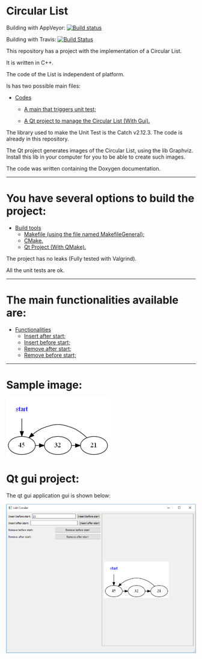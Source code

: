 Circular List
====================
Building with AppVeyor: [![Build status](https://ci.appveyor.com/api/projects/status/p1t7ulgbr5k15jvd?svg=true)](https://ci.appveyor.com/project/DanielSLima/listcircular)

Building with Travis: [![Build Status](https://www.travis-ci.com/danielScLima/ListCircular.svg?branch=master)](https://www.travis-ci.com/danielScLima/ListCircular)

This repository has a project with the implementation of a Circular List.

It is written in C++.

The code of the List is independent of platform.

Is has two possible main files:

* [Codes](#markdown-header)
	* [A main that triggers unit test;](#markdown-header-emphasis)

	* [A Qt project to manage the Circular List (With Gui).](#markdown-header-strikethrough)
	
The library used to make the Unit Test is the Catch v2.12.3. The code is already in this repository.

The Qt project generates images of the Circular List, using the lib Graphviz.
Install this lib in your computer for you to be able to create such images.

The code was written containing the Doxygen documentation.

- - -

You have several options to build the project: 
====================

* [Build tools](#markdown-header)
	* [Makefile (using the file named MakefileGeneral);](#markdown-header-emphasis)
	* [CMake.](#markdown-header-emphasis)
	* [Qt Project (With QMake).](#markdown-header-emphasis)

The project has no leaks (Fully tested with Valgrind).

All the unit tests are ok.

- - -

The main functionalities available are: 
====================

* [Functionalities](#markdown-header)
	* [Insert after start;](#markdown-header-emphasis)
	* [Insert before start;](#markdown-header-emphasis)	
	* [Remove after start;](#markdown-header-emphasis)	
	* [Remove before start;](#markdown-header-emphasis)
	
- - -

Sample image: 
====================

![Alt text](images/sample.png)


Qt gui project: 
====================
The qt gui application gui is shown below:

![Alt text](images/guisample.png)
